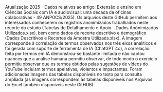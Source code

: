 Atualização 2025 - Dados relativos ao artigo: Extensão e ensino em Ciências Sociais com IA e audiovisual: uma década de oficinas colaborativas - 49 ANPOCS/2025). 
Os arquvios deste GitHub permitem aos interessados conhecerem os registros anonimizados trabalhados neste recorte do estudo (Tabelas de Detalhamento e Apoio - Dados Anônimizados Utilizados.xlsx), bem como dados de recorte descritivo e demográfico (Dados Descritivos e Recortes da Amostra Utilizada.xlsx).
A imagem corresponde à correlação de termos observados nos três eixos analíticos e foi gerada com suporte de ferramenta de IA (ChatGPT 4o), a correlação feita por termos em IA demonstrou-se bastante limitada e não captou nuances que a análise humana permitiu observar, de todo modo o exercício permitiu observar que os termos obtidos pelas sugestões de vídeos do YouTube incluiam termos apelativas, violentos e impactantes.
Foram adicionadas Imagens das tabelas disponíveis no texto para consulta ampliada (as imagens correspondem às tabelas disponíveis nos Arquivos do Excel também disponíveis neste GitHUB).
